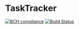 # TaskTracker

[![BCH compliance](https://bettercodehub.com/edge/badge/KseniaLa/TaskTracker?branch=master)](https://bettercodehub.com/)
[![Build Status](https://travis-ci.org/KseniaLa/TaskTracker.svg?branch=master)](https://travis-ci.org/KseniaLa/TaskTracker)
